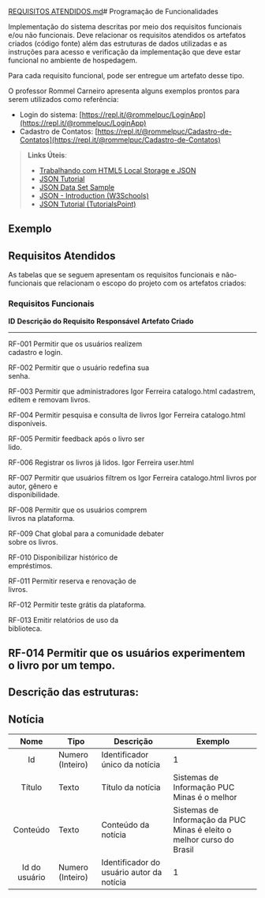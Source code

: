 [REQUISITOS ATENDIDOS.md](https://github.com/user-attachments/files/20696669/REQUISITOS.ATENDIDOS.md)# Programação de Funcionalidades

Implementação do sistema descritas por meio dos requisitos funcionais e/ou não funcionais. Deve relacionar os requisitos atendidos os artefatos criados (código fonte) além das estruturas de dados utilizadas e as instruções para acesso e verificação da implementação que deve estar funcional no ambiente de hospedagem.

Para cada requisito funcional, pode ser entregue um artefato desse tipo.

O professor Rommel Carneiro apresenta alguns exemplos prontos para serem utilizados como referência:
- Login do sistema: [https://repl.it/@rommelpuc/LoginApp](https://repl.it/@rommelpuc/LoginApp) 
- Cadastro de Contatos: [https://repl.it/@rommelpuc/Cadastro-de-Contatos](https://repl.it/@rommelpuc/Cadastro-de-Contatos)


> **Links Úteis**:
>
> - [Trabalhando com HTML5 Local Storage e JSON](https://www.devmedia.com.br/trabalhando-com-html5-local-storage-e-json/29045)
> - [JSON Tutorial](https://www.w3resource.com/JSON)
> - [JSON Data Set Sample](https://opensource.adobe.com/Spry/samples/data_region/JSONDataSetSample.html)
> - [JSON - Introduction (W3Schools)](https://www.w3schools.com/js/js_json_intro.asp)
> - [JSON Tutorial (TutorialsPoint)](https://www.tutorialspoint.com/json/index.htm)

## Exemplo

## Requisitos Atendidos

As tabelas que se seguem apresentam os requisitos funcionais e não-funcionais que relacionam o escopo do projeto com os artefatos criados:

### Requisitos Funcionais
 **ID**   **Descrição do Requisito**             **Responsável**   **Artefato
                                                                    Criado**
  -------- -------------------------------------- ----------------- ---------------
  RF-001   Permitir que os usuários realizem                        
           cadastro e login.                                        

  RF-002   Permitir que o usuário redefina sua                      
           senha.                                                   

  RF-003   Permitir que administradores           Igor Ferreira     catalogo.html
           cadastrem, editem e removam livros.                      

  RF-004   Permitir pesquisa e consulta de livros Igor Ferreira     catalogo.html
           disponíveis.                                             

  RF-005   Permitir feedback após o livro ser                       
           lido.                                                    

  RF-006   Registrar os livros já lidos.          Igor Ferreira     user.html

  RF-007   Permitir que usuários filtrem os       Igor Ferreira     catalogo.html
           livros por autor, gênero e                               
           disponibilidade.                                         

  RF-008   Permitir que os usuários comprem                         
           livros na plataforma.                                    

  RF-009   Chat global para a comunidade debater                    
           sobre os livros.                                         

  RF-010   Disponibilizar histórico de                              
           empréstimos.                                             

  RF-011   Permitir reserva e renovação de                          
           livros.                                                  

  RF-012   Permitir teste grátis da plataforma.                     

  RF-013   Emitir relatórios de uso da                              
           biblioteca.                                              

  RF-014   Permitir que os usuários experimentem                    
           o livro por um tempo.                                    
  ---------------------------------------------------------------------------------



## Descrição das estruturas:

## Notícia
|  **Nome**      | **Tipo**          | **Descrição**                             | **Exemplo**                                    |
|:--------------:|-------------------|-------------------------------------------|------------------------------------------------|
| Id             | Numero (Inteiro)  | Identificador único da notícia            | 1                                              |
| Título         | Texto             | Título da notícia                         | Sistemas de Informação PUC Minas é o melhor                                   |
| Conteúdo       | Texto             | Conteúdo da notícia                       | Sistemas de Informação da PUC Minas é eleito o melhor curso do Brasil                            |
| Id do usuário  | Numero (Inteiro)  | Identificador do usuário autor da notícia | 1                                              |

